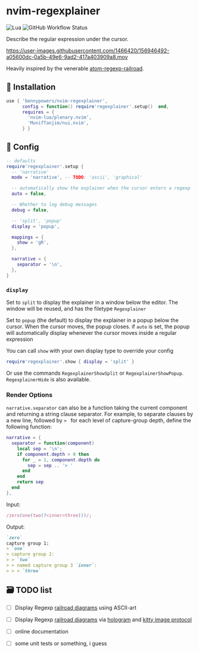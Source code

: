 # nvim-regexplainer

![Lua](https://img.shields.io/badge/Made%20with%20Lua-blueviolet.svg?style=for-the-badge&logo=lua)
![GitHub Workflow Status](https://img.shields.io/github/workflow/status/bennypowers/nvim-regexplainer/main?style=for-the-badge)

Describe the regular expression under the cursor.

https://user-images.githubusercontent.com/1466420/156946492-a05600dc-0a5b-49e6-9ad2-417a403909a8.mov

Heavily inspired by the venerable [atom-regexp-railroad](https://github.com/klorenz/atom-regex-railroad-diagrams/).

## 🚚 Installation

```lua
use { 'bennypowers/nvim-regexplainer',
      config = function() require'regexplainer'.setup()  end,
      requires = {
        'nvim-lua/plenary.nvim',
        'MunifTanjim/nui.nvim',
      } }
```

## 🤔 Config

```lua
-- defaults
require'regexplainer'.setup {
  -- 'narrative'
  mode = 'narrative', -- TODO: 'ascii', 'graphical'

  -- automatically show the explainer when the cursor enters a regexp
  auto = false,

  -- Whether to log debug messages
  debug = false, 

  -- 'split', 'popup'
  display = 'popup',

  mappings = {
    show = 'gR',
  },

  narrative = {
    separator = '\n',
  },
}
```

### `display`
Set to `split` to display the explainer in a window below the editor.
The window will be reused, and has the filetype `Regexplainer`

Set to `popup` (the default) to display the explainer in a popup below the cursor.
When the cursor moves, the popup closes. if `auto` is set, the popup will automatically display
whenever the cursor moves inside a regular expression

You can call `show` with your own display type to override your config

```lua
require'regexplainer'.show { display = 'split' }
```

Or use the commands `RegexplainerShowSplit` or `RegexplainerShowPopup`.
`RegexplainerHide` is also available.

### Render Options

`narrative.separator` can also be a function taking the current component and
returning a string clause separator. For example, to separate clauses by a new line, 
followed by `> ` for each level of capture-group depth, define the following
function:

```lua
narrative = {
  separator = function(component)
    local sep = '\n';
    if component.depth > 0 then
      for _ = 1, component.depth do
        sep = sep .. '> '
      end
    end
    return sep
  end
},
```

Input: 
```js
/zero(one(two(?<inner>three)))/;
```

Output: 

```md
`zero`  
capture group 1:  
> `one`  
> capture group 2:  
> > `two`  
> > named capture group 3 `inner`:  
> > > `three`
```

## 🗃️  TODO list
- [ ] Display Regexp [railroad diagrams](https://github.com/tabatkins/railroad-diagrams/)
  using ASCII-art
- [ ] Display Regexp [railroad diagrams](https://github.com/tabatkins/railroad-diagrams/)
  via [hologram](https://github.com/edluffy/hologram.nvim)
  and [kitty image protocol](https://sw.kovidgoyal.net/kitty/graphics-protocol/)
- [ ] online documentation
- [ ] some unit tests or something, i guess


